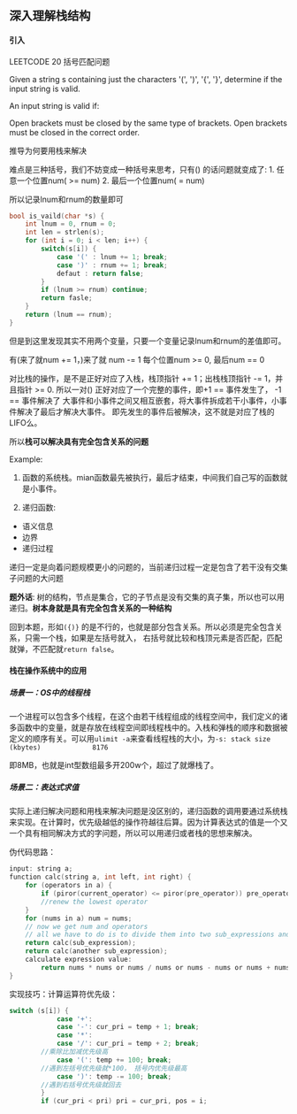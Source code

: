 
## 深入理解栈结构

#### 引入 
LEETCODE 20 括号匹配问题

Given a string s containing just the characters '(', ')', '{', '}', determine if the input string is valid.

An input string is valid if:

Open brackets must be closed by the same type of brackets.
Open brackets must be closed in the correct order.

推导为何要用栈来解决

难点是三种括号，我们不妨变成一种括号来思考，只有() 的话问题就变成了:
    1. 任意一个位置num( >= num)
    2. 最后一个位置num( = num)

所以记录lnum和rnum的数量即可

```c
bool is_vaild(char *s) {
    int lnum = 0, rnum = 0;
    int len = strlen(s);
    for (int i = 0; i < len; i++) {
        switch(s[i]) {
            case '(' : lnum += 1; break;
            case ')' : rnum += 1; break;
            defaut : return false;
        }
        if (lnum >= rnum) continue;
        return fasle;
    }
    return (lnum == rnum);
}
```
但是到这里发现其实不用两个变量，只要一个变量记录lnum和rnum的差值即可。

有(来了就num += 1，)来了就 num -= 1
每个位置num >= 0, 最后num == 0

对比栈的操作，是不是正好对应了入栈，栈顶指针 += 1；出栈栈顶指针 -= 1，并且指针 >= 0.
所以一对() 正好对应了一个完整的事件，即+1 == 事件发生了， -1 == 事件解决了
大事件和小事件之间又相互嵌套，将大事件拆成若干小事件，小事件解决了最后才解决大事件。
即先发生的事件后被解决，这不就是对应了栈的LIFO么。

所以**栈可以解决具有完全包含关系的问题**

Example:

1. 函数的系统栈。mian函数最先被执行，最后才结束，中间我们自己写的函数就是小事件。	

2. 递归函数:
+ 语义信息
+ 边界
+ 递归过程

递归一定是向着问题规模更小的问题的，当前递归过程一定是包含了若干没有交集子问题的大问题

**题外话**: 树的结构，节点是集合，它的子节点是没有交集的真子集，所以也可以用递归。**树本身就是具有完全包含关系的一种结构**

回到本题，形如`({)}` 的是不行的，也就是部分包含关系。所以必须是完全包含关系，只需一个栈，如果是左括号就入，
右括号就比较和栈顶元素是否匹配，匹配就弹，不匹配就`return false`。

#### 栈在操作系统中的应用

##### 场景一：OS中的线程栈

​    一个进程可以包含多个线程，在这个由若干线程组成的线程空间中，我们定义的诸多函数中的变量，就是存放在线程空间即线程栈中的。入栈和弹栈的顺序和数据被定义的顺序有关。可以用`ulimit -a`来查看线程栈的大小，为`-s: stack size (kbytes)             8176`

即8MB，也就是int型数组最多开200w个，超过了就爆栈了。

##### 场景二：表达式求值

​    实际上递归解决问题和用栈来解决问题是没区别的，递归函数的调用要通过系统栈来实现。在计算时，优先级越低的操作符越往后算。因为计算表达式的值是一个又一个具有相同解决方式的字问题，所以可以用递归或者栈的思想来解决。

伪代码思路：

```c
input: string a;
function calc(string a, int left, int right) {
    for (operators in a) {
    	if (piror(current_operator) <= piror(pre_operator)) pre_operator = current_operator; 
        //renew the lowest operator
	}
    for (nums in a) num = nums;
    // now we get num and operators
    // all we have to do is to divide them into two sub_expressions and calculate them
    return calc(sub_expression);
    return calc(another sub_expression);
    calculate expression value: 
    	return nums * nums or nums / nums or nums - nums or nums + nums;
}
```

实现技巧：计算运算符优先级：

```c
switch (s[i]) {
            case '+':
            case '-': cur_pri = temp + 1; break;
            case '*':
            case '/': cur_pri = temp + 2; break;
        //乘除比加减优先级高
            case '(': temp += 100; break;
        //遇到左括号优先级就*100， 括号内优先级最高
            case ')': temp -= 100; break;
        //遇到右括号优先级就回去
        }
        if (cur_pri < pri) pri = cur_pri, pos = i;
```



